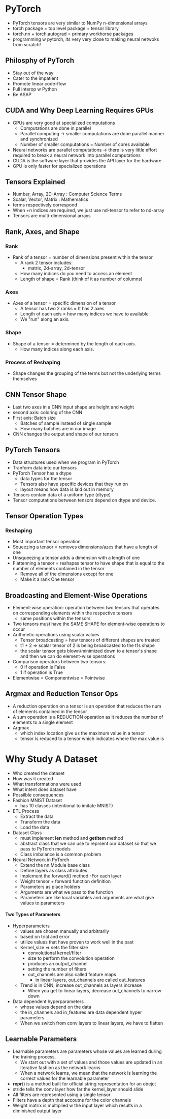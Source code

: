 # PyTorch
- PyTorch tensors are very similar to NumPy n-dimensional arrays
- torch package = top level package + tensor library
- torch.nn + torch.autograd = primary workhorse packages
- programming w pytorch, its very very close to making neural netwoks from scratch!

## Philosphy of PyTorch 
- Stay out of the way
- Cater to the impatient
- Promote linear code-flow
- Full interop w Python
- Be ASAP


## CUDA and Why Deep Learning Requires GPUs
- GPUs are very good at specialized computations
    - Computations are done in parallel
    - Parallel computing -> smaller computations are done parallel manner and synchronized
    - Number of smaller computations = Number of cores available
- Neural networks are parallel computations -> there is very little effort required to break a neural network into parallel computations
- CUDA is the software layer that provides the API layer for the hardware
- GPU is only faster for specialized operations

## Tensors Explained
- Number, Array, 2D-Array : Computer Science Terms
- Scalar, Vector, Matrix : Mathematics
- terms respectively correspond
- When +n indices are required, we just use nd-tensor to refer to nd-array
- Tensors are multi-dimensional arrays


## Rank, Axes, and Shape
### Rank
- Rank of a tensor = number of dimensions present within the tensor
    - A rank 2 tensor includes:
        - matrix, 2d-array, 2d-tensor
    - How many indices do you need to access an element
    - Length of shape = Rank (think of it as number of columns)
### Axes
- Axes of a tensor = specific dimension of a tensor
    - A tensor has two 2 ranks = It has 2 axes
    - Length of each axis = how many indices we have to available
    - We "run" along an axis.

### Shape
- Shape of a tensor = determined by the length of each axis.
    - How many indices along each axis.

### Process of Reshaping
- Shape changes the grouping of the terms but not the underlying terms themselves


## CNN Tensor Shape
- Last two axes in a CNN input shape are height and weight
- second axis: coloring of the CNN
- First axis: Batch size
    - Batches of sample instead of single sample
    - How many batches are in our image
- CNN changes the output and shape of our tensors

## PyTorch Tensors
- Data structures used when we program in PyTorch
- Tranform data into our tensors
- PyTorch Tensor has a dtype
    - data types for the tensor
    - Tensors also have specific devices that they run on
    - layout means how data is laid out in memory
- Tensors contain data of a uniform type (dtype)
- Tensor computations between tensors depend on dtype and device.

## Tensor Operation Types

### Reshaping
- Most important tensor operation
- Squeezing a tensor = removes dimensions/azes that have a length of one
- Unsqueezing a tensor adds a dimension with a length of one
- Flattenning a tensor = reshapes tensor to have shape that is equal to the number of elements contained in the tensor
    - Remove all of the dimensions except for one
    - Make it a rank One tensor


## Broadcasting and Element-Wise Operations
- Element-wise operation: operation between two tensors that operates on corresponding elements within the respective tensors
    - same positions within the tensors
- Two tensors must have the SAME SHAPE for element-wise operations to occur
- Arithmetic operations using scalar values
    - Tensor broadcasting = how tensors of different shapes are treated
    - t1 + 2  => scalar tensor of 2 is being broadcasted to the t1s shape
    - the scalar tensor gets blown/minimized down to a tensor's shape and then we can do element-wise operations
- Comparison operators between two tensors:
    - 0 if operation is False
    - 1 if operation is True
- Elementwise = Componentwise = Pointwise

## Argmax and Reduction Tensor Ops
- A reduction operation on a tensor is an operation that reduces the num of elements contained in the tensor
- A sum operation is a REDUCTION operation as it reduces the number of elements to a single element
- Argmax
    - which index location give us the maximum value in a tensor
    - tensor is reduced to a tensor which indicates where the max value is

# Why Study A Dataset
- Who created the dataset
- How was it created
- What transformations were used
- What intent does dataset have
- Possilble consequences
- Fashion MNIST Dataset
    - has 10 classes (intentional to imitate MNIST)
- ETL Process
    - Extract the data
    - Transform the data
    - Load the data
- Dataset Class
    - must implement __len__ method and __getitem__ method
    - abstract class that we can use to reprsent our dataset so that we pass to PyTorch models
    - Class imbalance is a common problem
- Neural Network in PyTorch
    - Extend the nn.Module base class
    - Define layers as class attributes
    - Implement the forward() method
-For each layer
    - Weight tensor + forward function definition
    - Parameters as place holders
    - Arguments are what we pass to the function
    - Parameters are like local variables and arguments are what give values to parameters


#### Two Types of Parameters
- Hyperparameters
    - values are chosen manually and arbitrarily
    - based on trial and error 
    - utilize values that have proven to work well in the past
    - Kernel_size => sets the filter size
        - convolutional kernel/filter
        - size to perform the convolution operation
        - produces an output_channel
        - setting the number of filters
        - out_channels are also called feature maps
            - in linear layers, out_channels are called out_features
    - Trend is in CNN, increase out_channels as layers increase
        - When you get to linear layers, decrease out_channels to narrow down
- Data dependent hyperparameters
    - whose values depend on the data
    - the in_channels and in_features are data dependent hyper parameters
    - When we switch from conv layers to linear layers, we have to flatten


## Learnable Parameters
- Learnable parameters are parameters whose values are learned during the training process.
    - We start out with a set of values and those values are updated in an iterative fashion as the network learns
    - When a network learns, we mean that the network is learning the correct values for the learnable parameter
- __repr__() is a method built for official string representation for an obejct
- stride tells the conv layer how far the kernel_layer should slide
- All filters are represented using a single tensor
- Filters have a depth that accoutns for the color channels
- Weight matrix is multiplied w the input layer which results in a diminished output layer